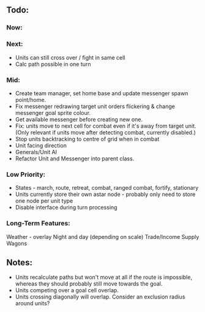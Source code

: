 ## Todo:

### Now:

### Next:
* Units can still cross over / fight in same cell
* Calc path possible in one turn

### Mid:
* Create team manager, set home base and update messenger spawn point/home.
* Fix messenger redrawing target unit orders flickering & change messenger goal sprite colour.
* Get available messenger before creating new one.
* Fix: units move to next cell for combat even if it's away from target unit. (Only relevant if units move after detecting combat, currently disabled.)
* Stop units backtracking to centre of grid when in combat
* Unit facing direction
* Generals/Unit AI
* Refactor Unit and Messenger into parent class.

### Low Priority:
* States - march, route, retreat, combat, ranged combat, fortify, stationary
* Units currently store their own astar node - probably only need to store one node per unit type
* Disable interface during turn processing

### Long-Term Features:
Weather - overlay
Night and day (depending on scale)
Trade/Income
Supply Wagons


## Notes:
* Units recalculate paths but won't move at all if the route is impossible, whereas they should probably still move towards the goal.
* Units competing over a goal cell overlap.
* Units crossing diagonally will overlap. Consider an exclusion radius around units?
